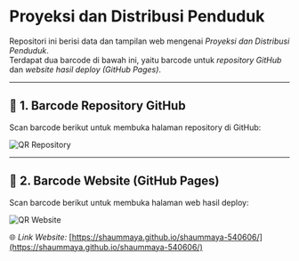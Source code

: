 # Proyeksi dan Distribusi Penduduk 

Repositori ini berisi data dan tampilan web mengenai *Proyeksi dan Distribusi Penduduk*.  
Terdapat dua barcode di bawah ini, yaitu barcode untuk *repository GitHub* dan *website hasil deploy (GitHub Pages)*.

---

## 🔹 1. Barcode Repository GitHub
Scan barcode berikut untuk membuka halaman repository di GitHub:

![QR Repository](https://api.qrserver.com/v1/create-qr-code/?size=200x200&data=https://github.com/shaummaya/shaummaya-540606)

---

## 🔹 2. Barcode Website (GitHub Pages)
Scan barcode berikut untuk membuka halaman web hasil deploy:

![QR Website](https://api.qrserver.com/v1/create-qr-code/?size=200x200&data=https://shaummaya.github.io/shaummaya-540606/)

🌐 *Link Website:* [https://shaummaya.github.io/shaummaya-540606/](https://shaummaya.github.io/shaummaya-540606/)
